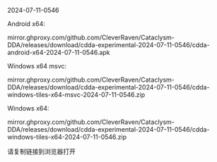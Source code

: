 2024-07-11-0546

Android x64:

mirror.ghproxy.com/github.com/CleverRaven/Cataclysm-DDA/releases/download/cdda-experimental-2024-07-11-0546/cdda-android-x64-2024-07-11-0546.apk

Windows x64 msvc:

mirror.ghproxy.com/github.com/CleverRaven/Cataclysm-DDA/releases/download/cdda-experimental-2024-07-11-0546/cdda-windows-tiles-x64-msvc-2024-07-11-0546.zip

Windows x64:

mirror.ghproxy.com/github.com/CleverRaven/Cataclysm-DDA/releases/download/cdda-experimental-2024-07-11-0546/cdda-windows-tiles-x64-2024-07-11-0546.zip

请复制链接到浏览器打开

